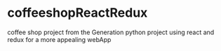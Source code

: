 # coffeeshopReactRedux
coffee shop project from the Generation python project using react and redux for a more appealing webApp
